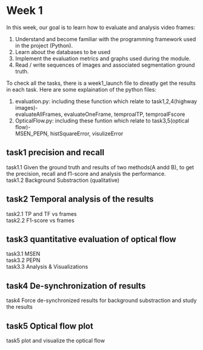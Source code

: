 
# Week 1
In this week, our goal is to learn how to evaluate and analysis video frames:  
1. Understand and become familiar with the programming framework used in the project (Python).  
2. Learn about the databases to be used  
3. Implement the evaluation metrics and graphs used during the module.  
4. Read / write sequences of images and associated segmentation ground truth.  

To check all the tasks, there is a week1_launch file to direatly get the results in each task. 
Here are some explaination of the python files:
1. evaluation.py: including these function which relate to task1,2,4(highway images)-  
evaluateAllFrames, evaluateOneFrame, temproalTP, temproalFscore
2. OpticalFlow.py: including these funtion which relate to task3,5(optical flow)-  
MSEN_PEPN, histSquareError, visulizeError

## task1 precision and recall  
task1.1 Given the ground truth and results of two methods(A andd B), to get the precision, recall and f1-score and analysis the performance.  
task1.2 Background Substraction (qualitative)  

## task2 Temporal analysis of the results
task2.1 TP and TF vs frames  
task2.2 F1-score vs frames  

## task3 quantitative evaluation of optical flow
task3.1 MSEN  
task3.2 PEPN  
task3.3 Analysis & Visualizations  

## task4 De-synchronization of results
task4 Force de-synchronized results for background substraction and study the results     

## task5 Optical flow plot
task5 plot and visualize the optical flow  
